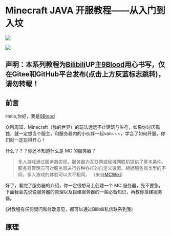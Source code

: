 # Minecraft JAVA 开服教程——从入门到入坟

[![](https://img.shields.io/badge/GitHub-%E4%B8%8D%E5%9C%A8%E4%B8%AD%E5%9B%BDFor%20people%20not%20in%20China-informational)](https://github.com/wenxx666/mc-je-server-learn)

[![](https://img.shields.io/badge/Gitee-%E5%9C%A8%E4%B8%AD%E5%9B%BDFor%20people%20in%20China-informational)](https://gitee.com/jack_ojbk_admin/mc-je-server-learn)

## **声明：本系列教程为[Bilibili](https://bilibili.com)UP主[9Blood](https://space.bilibili.com/486159156)用心书写，仅在Gitee和GitHub平台发布(点击上方灰蓝标志跳转)，请勿转载！**

## 前言

Hello,你好，我是[9Blood](https://space.bilibili.com/486159156)

众所周知，Minecraft（我的世界）的玩法远远不止建筑与生存，如果你讨厌孤独，就一定想当个服主，和服务器内的小伙伴一起van~~~，学会了如何开服，你们就一定玩得开心！

什么？？？你还不知道什么是 MC 的服务器？

> 多人游戏通过服务器实现，服务器为互联网或局域网联机提供了基本条件。服务器管理员可对服务器进行各种各样的自定义设置。根据服务器类型的不同，多人游戏的体验可以大不相同。    （来自[MCWiki](https://minecraft.fandom.com/zh/wiki/Minecraft_Wiki)）

好了，看完了服务器的介绍，你一定很想马上创建一个 MC 服务器，先不要急，下面我会先说说服务器的原理以及搭建服务器的一些必备知识，再教你搭建服务器。

(对教程有任何疑问和修改意见，都可以通过Bilibili私信联系到我)

## 原理
